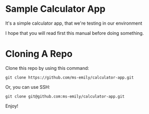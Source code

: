 # Sample Calculator App

It's a simple calculator app, that we're testing in our environment

I hope that you will read first this manual before doing something.

# Cloning A Repo

Clone this repo by using this command:

```shell
git clone https://github.com/ms-emily/calculator-app.git
```

Or, you can use SSH:

```shell
git clone git@github.com:ms-emily/calculator-app.git
```

Enjoy!
